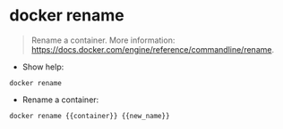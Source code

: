 # docker rename

> Rename a container.
> More information: <https://docs.docker.com/engine/reference/commandline/rename>.

- Show help:

`docker rename`

- Rename a container:

`docker rename {{container}} {{new_name}}`
